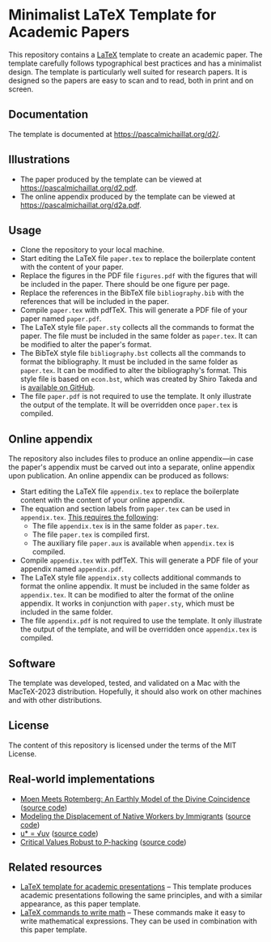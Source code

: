 # Minimalist LaTeX Template for Academic Papers

This repository contains a [LaTeX](https://github.com/latex3/latex2e) template to create an academic paper. The template carefully follows typographical best practices and has a minimalist design. The template is particularly well suited for research papers. It is designed so the papers are easy to scan and to read, both in print and on screen. 

## Documentation

The template is documented at https://pascalmichaillat.org/d2/.

## Illustrations

+ The paper produced by the template can be viewed at https://pascalmichaillat.org/d2.pdf.
+ The online appendix produced by the template can be viewed at https://pascalmichaillat.org/d2a.pdf.

## Usage

+ Clone the repository to your local machine.
+ Start editing the LaTeX file `paper.tex` to replace the boilerplate content with the content of your paper. 
+ Replace the figures in the PDF file `figures.pdf` with the figures that will be included in the paper. There should be one figure per page.
+ Replace the references in the BibTeX file `bibliography.bib` with the references that will be included in the paper.
+ Compile `paper.tex` with pdfTeX. This will generate a PDF file of your paper named `paper.pdf`.
+ The LaTeX style file `paper.sty` collects all the commands to format the paper. The file must be included in the same folder as `paper.tex`. It can be modified to alter the paper's format.
+ The BibTeX style file `bibliography.bst` collects all the commands to format the bibliography. It must be included in the same folder as `paper.tex`. It can be modified to alter the bibliography's format. This style file is based on `econ.bst`, which was created by Shiro Takeda and is [available on GitHub](https://github.com/ShiroTakeda/econ-bst).
+ The file `paper.pdf` is not required to use the template. It only illustrate the output of the template. It will be overridden once `paper.tex` is compiled.

## Online appendix

The repository also includes files to produce an online appendix—in case the paper's appendix must be carved out into a separate, online appendix upon publication. An online appendix can be produced as follows:

+ Start editing the LaTeX file `appendix.tex` to replace the boilerplate content with the content of your online appendix. 
+ The equation and section labels from `paper.tex` can be used in `appendix.tex`. [This requires the following](https://www.ctan.org/pkg/xr):
	+ The file `appendix.tex` is in the same folder as `paper.tex`.
	+ The file `paper.tex` is compiled first.
	+ The auxiliary file `paper.aux` is available when `appendix.tex` is compiled.
+ Compile `appendix.tex` with pdfTeX. This will generate a PDF file of your appendix named `appendix.pdf`.
+ The LaTeX style file `appendix.sty` collects additional commands to format the online appendix. It must be included in the same folder as `appendix.tex`. It can be modified to alter the format of the online appendix. It works in conjunction with `paper.sty`, which must be included in the same folder. 
+ The file `appendix.pdf` is not required to use the template. It only illustrate the output of the template, and will be overridden once `appendix.tex` is compiled.

## Software

The template was developed, tested, and validated on a Mac with the MacTeX-2023 distribution. Hopefully, it should also work on other machines and with other distributions.

## License

The content of this repository is licensed under the terms of the MIT License.

## Real-world implementations

+ [Moen Meets Rotemberg: An Earthly Model of the Divine Coincidence](https://arxiv.org/pdf/2401.12475v1.pdf) ([source code](https://arxiv.org/e-print/2401.12475v1))
+ [Modeling the Displacement of Native Workers by Immigrants](https://arxiv.org/pdf/2303.13319v2.pdf) ([source code](https://arxiv.org/e-print/2303.13319v2))
+ [u* = √uv](https://arxiv.org/pdf/2206.13012v1.pdf) ([source code](https://arxiv.org/e-print/2206.13012v1))
+ [Critical Values Robust to P-hacking](https://arxiv.org/pdf/2005.04141v7.pdf) ([source code](https://arxiv.org/e-print/2005.04141v7))

## Related resources

+ [LaTeX template for academic presentations](https://github.com/pmichaillat/latex-presentation) – This template produces academic presentations following the same principles, and with a similar appearance, as this paper template. 
+ [LaTeX commands to write math](https://github.com/pmichaillat/latex-math) – These commands make it easy to write mathematical expressions. They can be used in combination with this paper template.